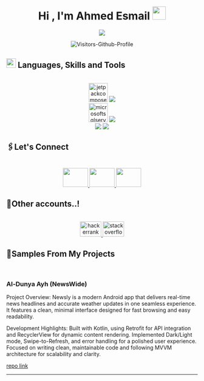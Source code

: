 <h1 align="center"><b>Hi , I'm Ahmed Esmail </b><img src="https://media.giphy.com/media/hvRJCLFzcasrR4ia7z/giphy.gif" width="35"></h1>

<p align="center">
  <a href="https://github.com/DenverCoder1/readme-typing-svg">
    <img src="https://readme-typing-svg.herokuapp.com?font=Time+New+Roman&color=cyan&size=25&center=true&vCenter=true&width=600&height=100&lines=I'm+Ahmed+Mohamed+Mohamed+Esmail..&hearts;++;Android+App+Developer;Computer+Science+Student;Java+%2B+Kotlin+%3D+%E2%99%A5;Active+Learner/Researcher;Love+to+learn+new+stuffs..<3">
  </a>
</p>

<p align="center">
  <img src="https://komarev.com/ghpvc/?username=ahmedmmesmail&label=Visitors-Github-Profile&style=flat-square" alt="Visitors-Github-Profile">
</p>



###
## <img src="https://media2.giphy.com/media/QssGEmpkyEOhBCb7e1/giphy.gif?cid=ecf05e47a0n3gi1bfqntqmob8g9aid1oyj2wr3ds3mg700bl&rid=giphy.gif" width ="25"><b> Languages, Skills and Tools</b>
<br>
<div align="center">
  <img src="https://cdn.jsdelivr.net/gh/devicons/devicon/icons/jetpackcompose/jetpackcompose-original.svg" height="50" alt="jetpackcompose logo"  />
   <img src="https://skillicons.dev/icons?i=java,kotlin,androidstudio" /><br>
  <img src="https://cdn.jsdelivr.net/gh/devicons/devicon/icons/microsoftsqlserver/microsoftsqlserver-plain-wordmark.svg" height="50" alt="microsoftsqlserver logo"  />
    <img src="https://skillicons.dev/icons?i=html,css,cpp,python" /><br>
    <img src="https://skillicons.dev/icons?i=github,vscode,sqlite" />
   <img src="https://skillicons.dev/icons?i=firebase,gradle,idea"/>
</div>

###
## <b>🖇️Let's Connect</b>
<br>
<div align='left'>

<div align="center">
  <a href="https://linkedin.com/in/ahmedmmesmail" target="blank"><img src="https://skillicons.dev/icons?i=linkedin" width="66" height="50" />
  </a>
  <a href="mailto:ahmedmme.26@gmail.com" target="_blank"><img src="https://skillicons.dev/icons?i=gmail"  width="66" height="50"/>
  </a>
  <a href="https://linkedin.com/in/ahmedmmesmail" target="blank"><img src="https://skillicons.dev/icons?i=instagram"  width="66" height="50"/>
  </a>
  </div>

  
  ###
## <b>🤞Other accounts..!</b>
<br>
<div align='left'>

<div align="center">

  <a href="https://www.hackerrank.com/profile/am8064671" target="_blank">
    <img src="https://raw.githubusercontent.com/maurodesouza/profile-readme-generator/master/src/assets/icons/social/hackerrank/default.svg" width="56" height="40" alt="hackerrank logo"  />
  </a>
  <a href="https://stackoverflow.com/users/20845756/ahmed-esmail" target="_blank">
    <img src="https://skillicons.dev/icons?i=stackoverflow" width="56" height="40" alt="stackoverflow logo"  />
    
  </a>
</div>

## <b>🚀Samples From My Projects</b>
<br>
<h3>Al-Dunya Ayh (NewsWide)</h3>
<p>Project Overview: Newsly is a modern Android app that delivers real-time news headlines and accurate weather updates in one seamless experience. It features a clean, minimal interface designed for fast browsing and easy readability.

Development Highlights: Built with Kotlin, using Retrofit for API integration and RecyclerView for dynamic content rendering. Implemented Dark/Light mode, Swipe-to-Refresh, and error handling for a polished user experience. Focused on writing clean, maintainable code and following MVVM architecture for scalability and clarity.
</p>
<a href="https://github.com/ahmedmmesmail/" target="_blank"> <p>repo link</p> </a>
  
<hr>


